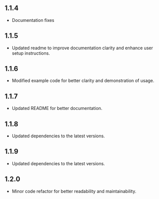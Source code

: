 ## 1.1.4

- Documentation fixes

## 1.1.5

- Updated readme to improve documentation clarity and enhance user setup instructions.

## 1.1.6

- Modified example code for better clarity and demonstration of usage.

## 1.1.7

- Updated README for better documentation.

## 1.1.8

- Updated dependencies to the latest versions.

## 1.1.9

- Updated dependencies to the latest versions.

## 1.2.0

- Minor code refactor for better readability and maintainability.